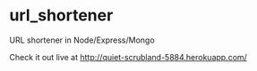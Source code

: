 url_shortener
=============

URL shortener in Node/Express/Mongo

Check it out live at http://quiet-scrubland-5884.herokuapp.com/
